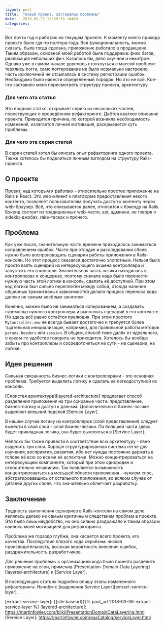 ```yaml
---
layout: post
title:  "Новый проект, застарелые проблемы"
date:   2018-02-22 12:29:39 +0400
categories:
---
```


Вот почти год я работаю на текущем проекте. К моменту моего прихода проекту
было где-то полтора года. Вся функциональность, можно сказать, была тогда
сделана, приложение работало в продакшене. Таким образом, основной моей работой
была поддержка: фикс багов, реализация небольших фич. Казалось бы, дело скучное
и нехитрое. Однако уже в самом начале довелось столкнуться с массой проблем:
терялись логги, само логгирование не было нормально настроено, часть исключений
не отсылалась в систему регистрации ошибок. Необходимо было навести
определённый порядок. Но это не всё. Кое-что заставило меня пересмотреть
структуру проекта, архитектуру.

### Для чего эта статья

Это вводная статья, открывает серию из нескольких частей, повествующих о
проведённом рефакторинге. Даётся краткое описание проекта. Приводится причина,
по которой возникла необходимость изменений, излагается личная мотивация,
раскрывается суть проблемы.

### Для чего эта серия статей

В серии статей хотел бы описать опыт рефакторинга одного проекта. Также
хотелось бы поделиться личным взглядом на структуру Rails-проекта.

## О проекте

Проект, над которым я работаю - относительно простое приложение на Rails
и React. Это web-клиент к платформе предоставления некого контента, позволяет
пользователям получать доступ к контенту через web-браузер. Всё, что
описывается далее, относится к бэкенду на Rails. Бэкенд состоит из традиционных
web-части, api, админки, не говоря о sidekiq-джобах, rake-тасках и прочего.

## Проблема

Как уже писал, значительную часть времени приходилось заниматься исправлением
ошибок. Часто при отладке и расследовании сбоев нужно было воспроизводить
сценарии работы приложения в Rails-консоли. Но этот процесс оказался достаточно
хлопотным. Нельзя было просто взять сценарий из интересующего экшена контроллера
и запустить его в консоли. Значительная часть логики находилась в контроллерах и
концернах, поэтому сначала надо было перенести нужную часть этой логики в
консоль, сделать её доступной. При этом код логики был сильно переплетён между
собой, отсюда наличие обширных транзитивных зависимостей делало процесс переноса
кода далеко не самым весёлым занятием.

Конечно, можно было не заниматься копированием, а создавать экземпляр нужного
контроллера и выполнять сценарий в его контексте. Но здесь всё равно остаётся
прелюдия. При этом простого `MyController.new` не всегда бывает достаточно и
требуется более тщательная инициализация, например, для правильной работы
методов `params`, `headers` или `session`. В общем, способ тоже далёк от
идеального, о каком-то удобстве говорить не приходится. Хотелось бы вообще
забыть про контроллеры и сосредоточиться на сути - на сценарии, на логике.

## Идея решения

Сильная связанность бизнес-логики с контроллерами - это основная проблема.
Требуется выделить логику и сделать её легкодоступной из консоли.

[Слоистая архитектура][layered-architecture] предлагает способ разделения
приложения на три основные части: представление, бизнес-логику и доступ к данным.
Дополнительно в бизнес-логике выделяют внешний подслой [Service Layer].

В нашем случае логику из контроллеров (слой представления) следует вынести в
свой слой - слой бизнес-логики. По большей части здесь будет прикладная логика,
она будет выноситься в [Service Layer].

Неплохо бы также привести в соответствие всю архитектуру - явно выделить три
слоя. Хорошо структурированная система легче для изучения, восприятия, развития,
ибо нет нужды постоянно держать в голове её всю со всеми её аспектами. Можно
концентрироваться на интересующем компоненте, который при этом однороден и
относительно независим. Так появляется возможность концентрироваться на меньшей
области приложения - нужном слое, абстрагировавшись от остального приложения, во
всяком случае от деталей других слоёв, что значительно облегчает разработку.

## Заключение

Трудность выполнения сценариев в Rails-консоли на самом деле являлась далеко не
самым критичным следствием проблем в проекте. Это было лишь неудобство, но оно
сильно раздражало и таким образом явилось моей мотивацией для рефакторинга.

Проблема же гораздо глубже, она касается всего проекта, его качества.
Последствия плохого кода серьёзны: низкая производительность, высокая
вероятность внесения ошибок, раздражительность разработчиков.

Для решения проблемы с организацией кода было принято разделить приложение на
слои, применив [Presentation-Domain-Data Layering][layered-architecture] и
[Service Layer].

В последующих статьях подробно опишу этапы намеченного рефакторинга. Начнём с
[выделения Service Layer][extract-service-layer].

[extract-service-layer]: {{site.baseurl}}{% post_url 2018-03-06-extract-service-layer %}
[layered-architecture]: https://martinfowler.com/bliki/PresentationDomainDataLayering.html
[Service Layer]: https://martinfowler.com/eaaCatalog/serviceLayer.html

[modeline]: # ( vim: set tw=80 spell spl=ru,en: )
